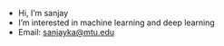 - Hi, I’m sanjay
- I’m interested in machine learning and deep learning
- Email: sanjayka@mtu.edu

<!---
sanjaykatta1/sanjaykatta1 is a ✨ special ✨ repository because its `README.md` (this file) appears on your GitHub profile.
You can click the Preview link to take a look at your changes.
--->
